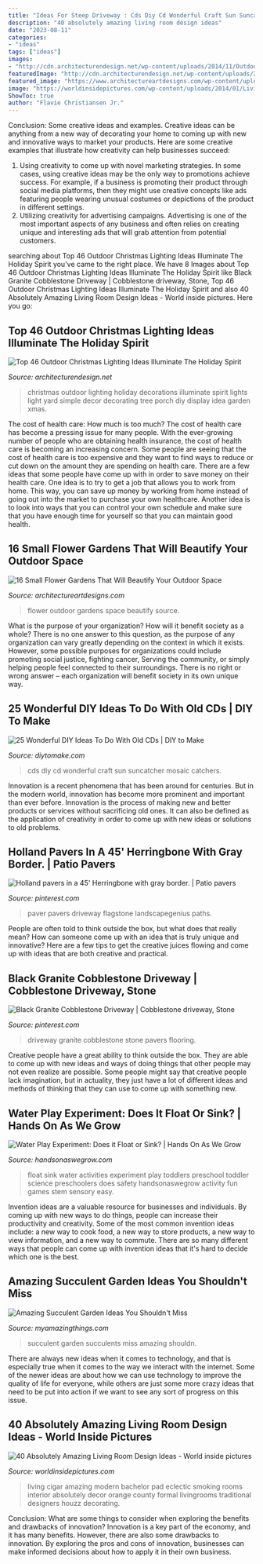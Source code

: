 ```yaml
---
title: "Ideas For Steep Driveway : Cds Diy Cd Wonderful Craft Sun Suncatcher Mosaic Catchers"
description: "40 absolutely amazing living room design ideas"
date: "2023-08-11"
categories:
- "ideas"
tags: ["ideas"]
images:
- "http://cdn.architecturendesign.net/wp-content/uploads/2014/11/Outdoor-Christmas-Lighting-Decorations-14.jpg"
featuredImage: "http://cdn.architecturendesign.net/wp-content/uploads/2014/11/Outdoor-Christmas-Lighting-Decorations-14.jpg"
featured_image: "https://www.architectureartdesigns.com/wp-content/uploads/2017/03/1-31-e1490043412631-630x600.jpg"
image: "https://worldinsidepictures.com/wp-content/uploads/2014/01/Living-Room-Design-Ideas-17-1-Kindesign.jpg"
ShowToc: true
author: "Flavie Christiansen Jr."
---
```



Conclusion: Some creative ideas and examples.
Creative ideas can be anything from a new way of decorating your home to coming up with new and innovative ways to market your products. Here are some creative examples that illustrate how creativity can help businesses succeed:
1. Using creativity to come up with novel marketing strategies. In some cases, using creative ideas may be the only way to promotions achieve success. For example, if a business is promoting their product through social media platforms, then they might use creative concepts like ads featuring people wearing unusual costumes or depictions of the product in different settings.
2. Utilizing creativity for advertising campaigns. Advertising is one of the most important aspects of any business and often relies on creating unique and interesting ads that will grab attention from potential customers.

	

		
searching about Top 46 Outdoor Christmas Lighting Ideas Illuminate The Holiday Spirit you've came to the right place. We have 8 Images about Top 46 Outdoor Christmas Lighting Ideas Illuminate The Holiday Spirit like Black Granite Cobblestone Driveway | Cobblestone driveway, Stone, Top 46 Outdoor Christmas Lighting Ideas Illuminate The Holiday Spirit and also 40 Absolutely Amazing Living Room Design Ideas - World inside pictures. Here you go:
		
    
## Top 46 Outdoor Christmas Lighting Ideas Illuminate The Holiday Spirit

<img loading=lazy src="http://cdn.architecturendesign.net/wp-content/uploads/2014/11/Outdoor-Christmas-Lighting-Decorations-14.jpg" onerror="this.onerror=null;this.src='https://tse2.mm.bing.net/th?id=OIP.m8LJ5xbYm6QUYCBUj9v2qwHaLG&amp;pid=15.1';" alt="Top 46 Outdoor Christmas Lighting Ideas Illuminate The Holiday Spirit">

_Source: architecturendesign.net_

>christmas outdoor lighting holiday decorations illuminate spirit lights light yard simple decor decorating tree porch diy display idea garden xmas. 

	

The cost of health care: How much is too much?
The cost of health care has become a pressing issue for many people. With the ever-growing number of people who are obtaining health insurance, the cost of health care is becoming an increasing concern. Some people are seeing that the cost of health care is too expensive and they want to find ways to reduce or cut down on the amount they are spending on health care. There are a few ideas that some people have come up with in order to save money on their health care. One idea is to try to get a job that allows you to work from home. This way, you can save up money by working from home instead of going out into the market to purchase your own healthcare. Another idea is to look into ways that you can control your own schedule and make sure that you have enough time for yourself so that you can maintain good health.

    
## 16 Small Flower Gardens That Will Beautify Your Outdoor Space

<img loading=lazy src="https://www.architectureartdesigns.com/wp-content/uploads/2017/03/1-31-e1490043412631-630x600.jpg" onerror="this.onerror=null;this.src='https://tse4.mm.bing.net/th?id=OIP.15JcD2CkmFHNAr5RFmS48gHaHD&amp;pid=15.1';" alt="16 Small Flower Gardens That Will Beautify Your Outdoor Space">

_Source: architectureartdesigns.com_

>flower outdoor gardens space beautify source. 

	

What is the purpose of your organization? How will it benefit society as a whole?
There is no one answer to this question, as the purpose of any organization can vary greatly depending on the context in which it exists. However, some possible purposes for organizations could include promoting social justice, fighting cancer, Serving the community, or simply helping people feel connected to their surroundings. There is no right or wrong answer – each organization will benefit society in its own unique way.

    
## 25 Wonderful DIY Ideas To Do With Old CDs | DIY To Make

<img loading=lazy src="http://www.diytomake.com/wp-content/uploads/2016/08/unique-sun-catchers-with-a-CD.jpg" onerror="this.onerror=null;this.src='https://tse1.mm.bing.net/th?id=OIP.KXO4qsBB44-8CASVb8DsxwHaKz&amp;pid=15.1';" alt="25 Wonderful DIY Ideas To Do With Old CDs | DIY to Make">

_Source: diytomake.com_

>cds diy cd wonderful craft sun suncatcher mosaic catchers. 

	

Innovation is a recent phenomena that has been around for centuries. But in the modern world, innovation has become more prominent and important than ever before. Innovation is the process of making new and better products or services without sacrificing old ones. It can also be defined as the application of creativity in order to come up with new ideas or solutions to old problems.

    
## Holland Pavers In A 45&#039; Herringbone With Gray Border. | Patio Pavers

<img loading=lazy src="https://i.pinimg.com/736x/43/01/e0/4301e045b2614ecdea55c3d9f3faeabc--paver-designs-brick-walkway.jpg" onerror="this.onerror=null;this.src='https://tse3.mm.bing.net/th?id=OIP.fOi1yL9eU0vAOgSpeNys4QAAAA&amp;pid=15.1';" alt="Holland pavers in a 45&#039; Herringbone with gray border. | Patio pavers">

_Source: pinterest.com_

>paver pavers driveway flagstone landscapegenius paths. 

	

People are often told to think outside the box, but what does that really mean? How can someone come up with an idea that is truly unique and innovative? Here are a few tips to get the creative juices flowing and come up with ideas that are both creative and practical.

    
## Black Granite Cobblestone Driveway | Cobblestone Driveway, Stone

<img loading=lazy src="https://i.pinimg.com/736x/64/61/af/6461af7426c0e7d621058c20fe39ed3b.jpg" onerror="this.onerror=null;this.src='https://tse3.mm.bing.net/th?id=OIP.Opf-WyOXa2Lz28JYwMidxQHaJ4&amp;pid=15.1';" alt="Black Granite Cobblestone Driveway | Cobblestone driveway, Stone">

_Source: pinterest.com_

>driveway granite cobblestone stone pavers flooring. 

	

Creative people have a great ability to think outside the box. They are able to come up with new ideas and ways of doing things that other people may not even realize are possible. Some people might say that creative people lack imagination, but in actuality, they just have a lot of different ideas and methods of thinking that they can use to come up with something new.

    
## Water Play Experiment: Does It Float Or Sink? | Hands On As We Grow

<img loading=lazy src="https://handsonaswegrow.com/wp-content/uploads/float-or-sink-experiment-1.jpg" onerror="this.onerror=null;this.src='https://tse2.mm.bing.net/th?id=OIP.TF7DH58WRqParzH0QRxdLgHaLH&amp;pid=15.1';" alt="Water Play Experiment: Does it Float or Sink? | Hands On As We Grow">

_Source: handsonaswegrow.com_

>float sink water activities experiment play toddlers preschool toddler science preschoolers does safety handsonaswegrow activity fun games stem sensory easy. 

	

Invention ideas are a valuable resource for businesses and individuals. By coming up with new ways to do things, people can increase their productivity and creativity. Some of the most common invention ideas include: a new way to cook food, a new way to store products, a new way to view information, and a new way to commute. There are so many different ways that people can come up with invention ideas that it's hard to decide which one is the best.

    
## Amazing Succulent Garden Ideas You Shouldn&#039;t Miss

<img loading=lazy src="http://myamazingthings.com/wp-content/uploads/2017/04/succulents.jpg" onerror="this.onerror=null;this.src='https://tse1.mm.bing.net/th?id=OIP.39KkMY20fjxQX7ayw8h8pwHaLH&amp;pid=15.1';" alt="Amazing Succulent Garden Ideas You Shouldn&#039;t Miss">

_Source: myamazingthings.com_

>succulent garden succulents miss amazing shouldn. 

	

There are always new ideas when it comes to technology, and that is especially true when it comes to the way we interact with the internet. Some of the newer ideas are about how we can use technology to improve the quality of life for everyone, while others are just some more crazy ideas that need to be put into action if we want to see any sort of progress on this issue.

    
## 40 Absolutely Amazing Living Room Design Ideas - World Inside Pictures

<img loading=lazy src="https://worldinsidepictures.com/wp-content/uploads/2014/01/Living-Room-Design-Ideas-17-1-Kindesign.jpg" onerror="this.onerror=null;this.src='https://tse1.mm.bing.net/th?id=OIP.wEloVsXjoTofUWTKcDHuVAHaJ7&amp;pid=15.1';" alt="40 Absolutely Amazing Living Room Design Ideas - World inside pictures">

_Source: worldinsidepictures.com_

>living cigar amazing modern bachelor pad eclectic smoking rooms interior absolutely decor orange county formal livingrooms traditional designers houzz decorating. 

	

Conclusion: What are some things to consider when exploring the benefits and drawbacks of innovation?
Innovation is a key part of the economy, and it has many benefits. However, there are also some drawbacks to innovation. By exploring the pros and cons of innovation, businesses can make informed decisions about how to apply it in their own business.

